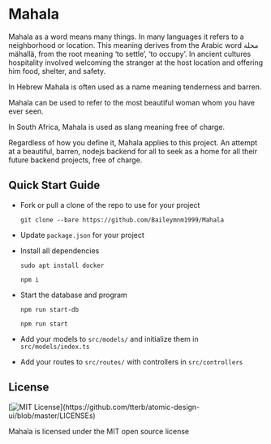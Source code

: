 # Mahala

Mahala as a word means many things. In many languages it refers to a neighborhood or location. This meaning derives from the Arabic word محلة mähallä, from the root meaning ‘to settle’, ‘to occupy’. In ancient cultures hospitality involved welcoming the stranger at the host location and offering him food, shelter, and safety.

In Hebrew Mahala is often used as a name meaning tenderness and barren.

Mahala can be used to refer to the most beautiful woman whom you have ever seen.

In South Africa, Mahala is used as slang meaning free of charge.

Regardless of how you define it, Mahala applies to this project. An attempt at a beautiful, barren, nodejs backend for all to seek as a home for all their future backend projects, free of charge.

## Quick Start Guide

- Fork or pull a clone of the repo to use for your project

  `git clone --bare https://github.com/Baileymnm1999/Mahala`

- Update `package.json` for your project

- Install all dependencies

  `sudo apt install docker`

  `npm i`

- Start the database and program

  `npm run start-db`

  `npm run start`

- Add your models to `src/models/` and initialize them in `src/models/index.ts`
- Add your routes to `src/routes/` with controllers in `src/controllers`

## License

[![MIT License](https://img.shields.io/apm/l/atomic-design-ui.svg?)](https://github.com/tterb/atomic-design-ui/blob/master/LICENSEs)

Mahala is licensed under the MIT open source license
